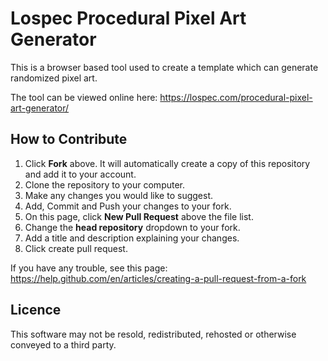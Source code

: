 # Lospec Procedural Pixel Art Generator

This is a browser based tool used to create a template which can generate randomized pixel art.

The tool can be viewed online here: https://lospec.com/procedural-pixel-art-generator/

## How to Contribute

1. Click **Fork** above. It will automatically create a copy of this repository and add it to your account. 
2. Clone the repository to your computer. 
3. Make any changes you would like to suggest.
4. Add, Commit and Push your changes to your fork.
5. On this page, click **New Pull Request** above the file list.
6. Change the **head repository** dropdown to your fork.
7. Add a title and description explaining your changes.
8. Click create pull request.

If you have any trouble, see this page: https://help.github.com/en/articles/creating-a-pull-request-from-a-fork

## Licence 

This software may not be resold, redistributed, rehosted or otherwise conveyed to a third party.